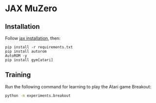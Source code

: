 # JAX MuZero

## Installation
Follow [jax installation](https://github.com/google/jax/#installation), then: 
```shell
pip install -r requirements.txt
pip install autorom
AutoROM -y
pip install gym[atari]
```


## Training
Run the following command for learning to play the Atari game Breakout:
```bash
python -m experiments.breakout
```



